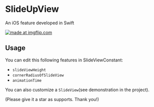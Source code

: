 # SlideUpView
An iOS feature developed in Swift


<a href="https://imgflip.com/gif/39jtbl"><img src="https://i.imgflip.com/39jtbl.gif" title="made at imgflip.com"/></a>




## Usage

You can edit this following features in SlideViewConstant:
+ `slideViewHeight`
+ `cornerRadiusOfSlideView`
+ `animationTime`

You can also customize a `SlideView`(see demonstration in the project).


(Please give it a star as supports. Thank you!)
